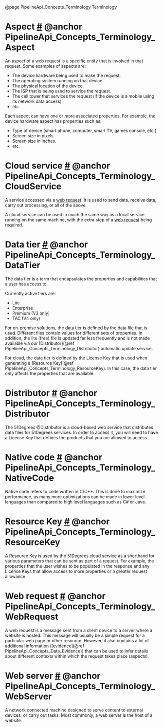 @page PipelineApi_Concepts_Terminology Terminology


# Aspect <a href="#PipelineApi_Concepts_Terminology_Aspect">#</a> @anchor PipelineApi_Concepts_Terminology_Aspect

An aspect of a web request is a specific entity that is involved in that request. 
Some examples of aspects are:

* The device hardware being used to make the request.
* The operating system running on that device.
* The physical location of the device.
* The ISP that is being used to service the request.
* The cell tower that services the request (if the device is a mobile using its network 
data access)
* etc.

Each aspect can have one or more associated properties. For example, the device hardware
aspect has properties such as:

* Type of device (smart phone, computer, smart TV, games console, etc.).
* Screen size in pixels.
* Screen size in inches.
* etc.

# Cloud service <a href="#PipelineApi_Concepts_Terminology_CloudService">#</a> @anchor PipelineApi_Concepts_Terminology_CloudService

A service accessed via a [web request](@term{WebRequest}). It is used to send data,
receive data, carry out processing, or all of the above.

A cloud service can be used in much the same way as a local service running on the same machine,
with the extra step of a [web request](@term{WebRequest}) being required.

# Data tier <a href="#PipelineApi_Concepts_Terminology_DataTier">#</a> @anchor PipelineApi_Concepts_Terminology_DataTier

The data tier is a term that encapsulates the properties and capabilities that a user has access to.

Currently active tiers are:
- Lite
- Enterprise
- Premium (V3 only)
- TAC (V4 only)

For on-premise solutions, the data tier is defined by the data file that is used. 
Different files contain values for different sets of properties.
In addition, the lite (free) file is updated far less frequently and is not made available via 
our [Distributor](@ref PipelineApi_Concepts_Terminology_Distributor) automatic update service.

For cloud, the data tier is defined by the License Key that is used when generating a 
[Resource Key](@ref PipelineApi_Concepts_Terminology_ResourceKey).
In this case, the data tier only affects the properties that are available.

# Distributor <a href="#PipelineApi_Concepts_Terminology_Distributor">#</a> @anchor PipelineApi_Concepts_Terminology_Distributor

The 51Degrees @Distributor is a cloud-based web service that distributes data files for 51Degrees
services.
In order to access it, you will need to have a License Key that defines the products that
you are allowed to access.

# Native code <a href="#PipelineApi_Concepts_Terminology_NativeCode">#</a> @anchor PipelineApi_Concepts_Terminology_NativeCode

Native code refers to code written in C/C++. This is done to maximize performance, as many more
optimizations can be made in lower level languages than compared to high level languages such as C# or Java.

# Resource Key <a href="#PipelineApi_Concepts_Terminology_ResourceKey">#</a> @anchor PipelineApi_Concepts_Terminology_ResourceKey

A Resource Key is used by the 51Degrees cloud service as a shorthand for various parameters that can be sent 
as part of a request. For example, the properties that the user wishes to be populated in the response and
any License Keys that allow access to more properties or a greater request allowance.

# Web request <a href="#PipelineApi_Concepts_Terminology_WebRequest">#</a> @anchor PipelineApi_Concepts_Terminology_WebRequest

A web request is a message sent from a client device to a server where a website is hosted.
This message will usually be a simple request for a particular web page or other resource. 
However, it also contains a lot of additional information ([evidence](@ref PipelineApi_Concepts_Data_Evidence)) 
that can be used to infer details about different contexts within which the request takes 
place (aspects). 

# Web server <a href="#PipelineApi_Concepts_Terminology_WebServer">#</a> @anchor PipelineApi_Concepts_Terminology_WebServer

A network connected machine designed to serve content to external devices, or carry out
tasks. Most commonly, a web server is the host of a website.
